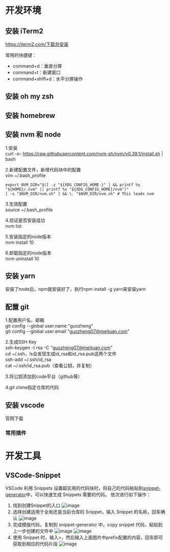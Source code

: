 # 开发环境
## 安装 iTerm2
https://iterm2.com/下载并安装

常用的快捷键：
- command+d：垂直分屏
- command+t：新建窗口
- command+shift+d：水平分屏操作
## 安装 oh my zsh
## 安装 homebrew
## 安装 nvm 和 node
1.安装  
curl -o- https://raw.githubusercontent.com/nvm-sh/nvm/v0.39.1/install.sh | bash

2.新建配置文件，新增代码块中的配置  
vim ~/.bash_profile
```
export NVM_DIR="$([ -z "${XDG_CONFIG_HOME-}" ] && printf %s "${HOME}/.nvm" || printf %s "${XDG_CONFIG_HOME}/nvm")"
[ -s "$NVM_DIR/nvm.sh" ] && \. "$NVM_DIR/nvm.sh" # This loads nvm
```

3.生效配置  
source ~/.bash_profile

4.验证是否安装成功  
nvm list

5.安装指定的node版本  
nvm install 10

6.卸载指定的node版本  
nvm uninstall 10
## 安装 yarn
安装了node后，npm就安装好了，执行npm install -g yarn来安装yarn
## 配置 git
1.配置用户名、邮箱  
git config --global user.name "guozheng"  
git config --global user.email "guozheng07@meituan.com"

2.生成SSH Key  
ssh-keygen -t rsa -C "guozheng07@meituan.com"  
cd ~/.ssh，ls会发现生成id_rsa和id_rsa.pub这两个文件  
ssh-add ~/.ssh/id_rsa  
cat ~/.ssh/id_rsa.pub（查看公钥，并复制）

3.将公钥添加到code平台（github等）

4.git clone指定仓库的代码
## 安装 vscode
官网下载
### 常用插件
# 开发工具
## VSCode-Snippet
VSCode 利用 Snippets 设置超实用的代码块时，将自己的代码粘贴到[snippet-generator](https://snippet-generator.app/)中，可以快速生成 Snippets 需要的代码。
依次进行如下操作：
1. 找到创建Snippet的入口
![image](https://user-images.githubusercontent.com/42236890/224686943-ed4d207a-1605-458c-a67b-f3d9d73b9bc1.png)
2. 选择创建适用于全局还是当前仓库的 Snippet，输入 Snippet 的名称，回车确认
![image](https://user-images.githubusercontent.com/42236890/224687301-5d2b1611-5856-472e-9cb5-57c08cfd3189.png)
3. 完成模版代码，复制到 snippet-generator 中，copy snippet 代码，粘贴到上一步创建的文件中
![image](https://user-images.githubusercontent.com/42236890/224688409-d5391bc8-9609-47c3-a73b-bb3bff7b1b98.png)
![image](https://user-images.githubusercontent.com/42236890/224688752-6d08510f-df90-4ac3-83e4-b3b08e88d7a0.png)
4. 使用 Snippet 时，输入>，然后输入上面图片中prefix配置的内容，回车即可获取到相应的代码片段
![image](https://user-images.githubusercontent.com/42236890/224689546-b3295379-2422-4b51-aa0c-9f838f5b125f.png)
